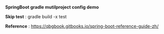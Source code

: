 **SpringBoot gradle mutilproject config demo**

**Skip test** : gradle build -x test

**Reference** : https://qbgbook.gitbooks.io/spring-boot-reference-guide-zh/

